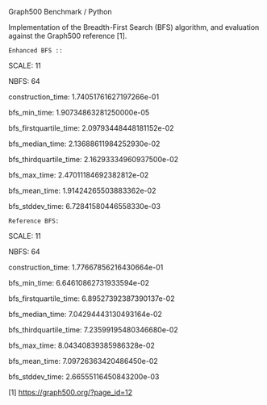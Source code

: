 Graph500 Benchmark / Python

Implementation of the Breadth-First Search (BFS) algorithm, and evaluation against the Graph500 reference [1].

    Enhanced BFS ::

SCALE: 11

NBFS: 64

construction_time: 1.74051761627197266e-01

bfs_min_time: 1.90734863281250000e-05

bfs_firstquartile_time: 2.09793448448181152e-02

bfs_median_time: 2.13688611984252930e-02

bfs_thirdquartile_time: 2.16293334960937500e-02

bfs_max_time: 2.47011184692382812e-02

bfs_mean_time: 1.91424265503883362e-02

bfs_stddev_time: 6.72841580446558330e-03


    Reference BFS:

SCALE: 11

NBFS: 64

construction_time: 1.77667856216430664e-01


bfs_min_time: 6.64610862731933594e-02

bfs_firstquartile_time: 6.89527392387390137e-02

bfs_median_time: 7.04294443130493164e-02

bfs_thirdquartile_time: 7.23599195480346680e-02

bfs_max_time: 8.04340839385986328e-02

bfs_mean_time: 7.09726363420486450e-02

bfs_stddev_time: 2.66555116450843200e-03


[1] https://graph500.org/?page_id=12
